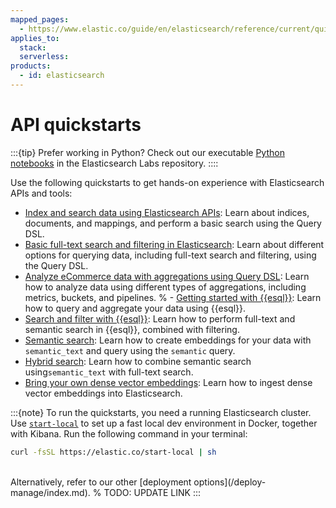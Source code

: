 ```yaml
---
mapped_pages:
  - https://www.elastic.co/guide/en/elasticsearch/reference/current/quickstart.html
applies_to:
  stack:
  serverless:
products:
  - id: elasticsearch
---
```

# API quickstarts

:::{tip}
Prefer working in Python? Check out our executable [Python notebooks](https://github.com/elastic/elasticsearch-labs/tree/main/notebooks#readme) in the Elasticsearch Labs repository.
::::

Use the following quickstarts to get hands-on experience with Elasticsearch APIs and tools:

- [Index and search data using Elasticsearch APIs](get-started/index-basics.md): Learn about indices, documents, and mappings, and perform a basic search using the Query DSL.
- [Basic full-text search and filtering in Elasticsearch](querydsl-full-text-filter-tutorial.md): Learn about different options for querying data, including full-text search and filtering, using the Query DSL.
- [Analyze eCommerce data with aggregations using Query DSL](/explore-analyze/query-filter/aggregations/tutorial-analyze-ecommerce-data-with-aggregations-using-query-dsl.md): Learn how to analyze data using different types of aggregations, including metrics, buckets, and pipelines.
% - [Getting started with {{esql}}](esql-getting-started.md): Learn how to query and aggregate your data using {{esql}}.
- [Search and filter with {{esql}}](elasticsearch://reference/query-languages/esql/esql-search-tutorial.md): Learn how to perform full-text and semantic search in {{esql}}, combined with filtering.
- [Semantic search](semantic-search/semantic-search-semantic-text.md): Learn how to create embeddings for your data with `semantic_text` and query using the `semantic` query.
 - [Hybrid search](hybrid-semantic-text.md): Learn how to combine semantic search using`semantic_text` with full-text search.
- [Bring your own dense vector embeddings](vector/bring-own-vectors.md): Learn how to ingest dense vector embeddings into Elasticsearch.

:::{note}
To run the quickstarts, you need a running Elasticsearch cluster. Use [`start-local`](https://github.com/elastic/start-local) to set up a fast local dev environment in Docker, together with Kibana. Run the following command in your terminal:

```sh
curl -fsSL https://elastic.co/start-local | sh
```
<br>
Alternatively, refer to our other [deployment options](/deploy-manage/index.md).
% TODO: UPDATE LINK
:::